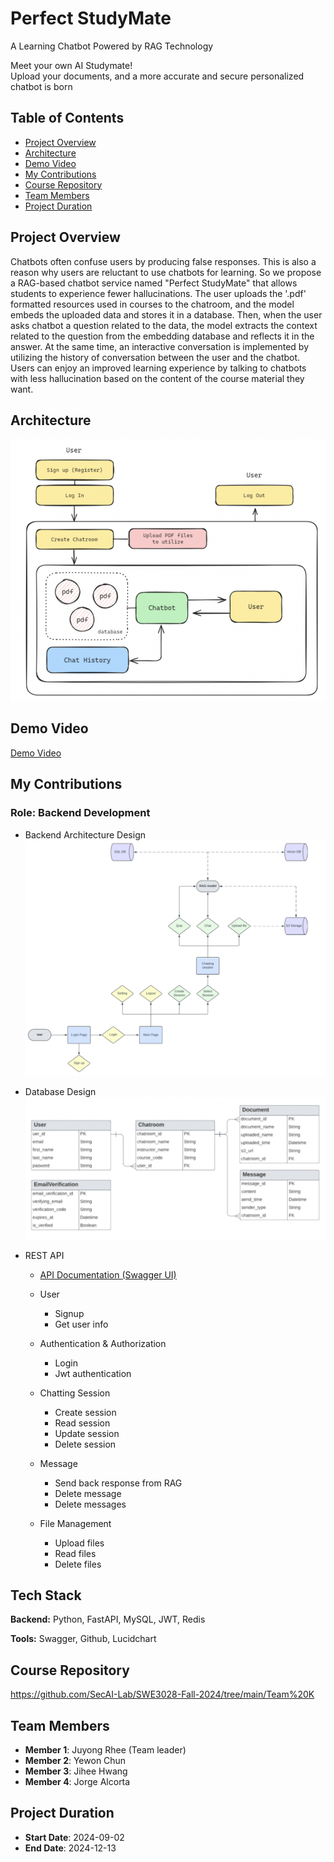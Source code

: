 # Perfect StudyMate

A Learning Chatbot Powered by RAG Technology

Meet your own AI Studymate! <br>
Upload your documents, and a more accurate and secure personalized chatbot is born

## Table of Contents
- [Project Overview](#project-overview)
- [Architecture](#architecture)
- [Demo Video](#demo-video)
- [My Contributions](#my-contributions)
- [Course Repository](#course-repository)
- [Team Members](#team-members)
- [Project Duration](#project-duration)


## Project Overview
Chatbots often confuse users by producing false responses. This
 is also a reason why users are reluctant to use chatbots for learning. So we propose
 a RAG-based chatbot service named "Perfect StudyMate" that allows students to experience
 fewer hallucinations. The user uploads the '.pdf' formatted resources used in courses to the
 chatroom, and the model embeds the uploaded data and stores it in a database. Then, when
 the user asks chatbot a question related to the data, the model extracts the context related
 to the question from the embedding database and reflects it in the answer. At the same time,
 an interactive conversation is implemented by utilizing the history of conversation between
 the user and the chatbot. Users can enjoy an improved learning experience by talking to
 chatbots with less hallucination based on the content of the course material they want.

## Architecture
![](/assets/service_flow.png)

## Demo Video
[Demo Video](https://drive.google.com/file/d/1mpum80qOI3IvpLGFNY9DpOXoRZSUhwhP/view?usp=drive_link)

## My Contributions
### Role: Backend Development
* Backend Architecture Design
    ![](/assets/backend_architecture.png)
* Database Design
    ![](/assets/database_design.png)

* REST API
    * [API Documentation (Swagger UI)](https://wndyd0131.github.io/perfectstdm_api_doc/)
    * User
        * Signup
        * Get user info
        
    * Authentication & Authorization
        * Login
        * Jwt authentication

    * Chatting Session
        * Create session
        * Read session
        * Update session
        * Delete session

    * Message
        * Send back response from RAG
        * Delete message
        * Delete messages

    * File Management
        * Upload files
        * Read files
        * Delete files

## Tech Stack
**Backend:**
Python, FastAPI, MySQL, JWT, Redis

**Tools:**
Swagger, Github, Lucidchart

## Course Repository
https://github.com/SecAI-Lab/SWE3028-Fall-2024/tree/main/Team%20K

## Team Members
- **Member 1**: Juyong Rhee (Team leader)
- **Member 2**: Yewon Chun
- **Member 3**: Jihee Hwang
- **Member 4**: Jorge Alcorta

## Project Duration
- **Start Date**: 2024-09-02
- **End Date**: 2024-12-13
